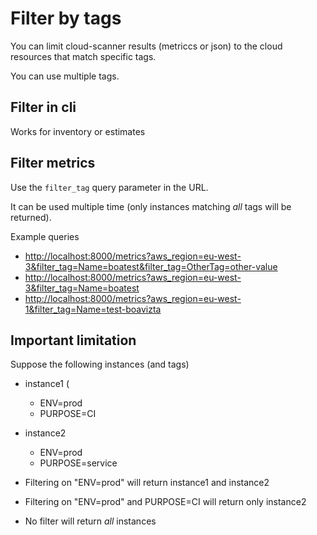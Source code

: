 # Filter by tags

You can limit cloud-scanner results (metriccs or json) to the cloud resources that match specific tags.

You can use multiple tags. 




## Filter in cli

Works for inventory or estimates

## Filter metrics

Use the `filter_tag` query parameter in the URL.

It can be used multiple time (only instances matching _all_ tags will be returned).

Example queries

- <http://localhost:8000/metrics?aws_region=eu-west-3&filter_tag=Name=boatest&filter_tag=OtherTag=other-value>
- <http://localhost:8000/metrics?aws_region=eu-west-3&filter_tag=Name=boatest>
- <http://localhost:8000/metrics?aws_region=eu-west-1&filter_tag=Name=test-boavizta>

## Important limitation

Suppose the following instances (and tags)
- instance1 (
    - ENV=prod
    - PURPOSE=CI
- instance2
  - ENV=prod
  - PURPOSE=service

- Filtering on "ENV=prod" will return instance1 and instance2
- Filtering on "ENV=prod" and PURPOSE=CI will return only instance2
- No filter will return _all_ instances